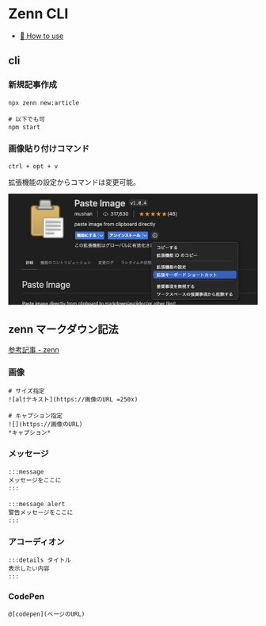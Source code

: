 # Zenn CLI

* [📘 How to use](https://zenn.dev/zenn/articles/zenn-cli-guide)

## cli

### 新規記事作成
```shell
npx zenn new:article

# 以下でも可
npm start
```

### 画像貼り付けコマンド
```
ctrl + opt + v
```
拡張機能の設定からコマンドは変更可能。

![](/images/README/ss.png)

## zenn マークダウン記法

[参考記事 - zenn](https://zenn.dev/zenn/articles/markdown-guide)

### 画像
```
# サイズ指定
![altテキスト](https://画像のURL =250x)

# キャプション指定
![](https://画像のURL)
*キャプション*
```

### メッセージ
```
:::message
メッセージをここに
:::

:::message alert
警告メッセージをここに
:::
```

### アコーディオン
```
:::details タイトル
表示したい内容
:::
```

### CodePen
```
@[codepen](ページのURL)
```

